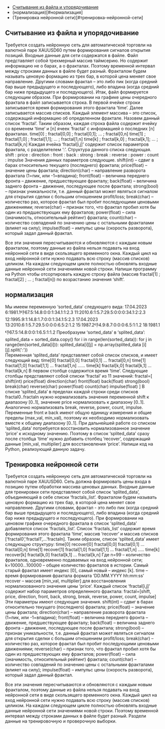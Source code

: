 
* [Считывание из файла и упорядочивание](#считывание-из-файла-и-упорядочивание)
* (нормализация)[#нормализация]
* (Тренировка нейронной сети)[#тренировка-нейронной-сети] 

## Считывание из файла и упорядочивание
Требуется создать нейронную сеть для автоматической торговли на валютной паре XAUUSD60 путем формирования сигналов открытия позиций. Входные данные для сети содержатся в файле.
Файл представляет собой трехмерный массив таймсерию. Но содержит информацию не о барах, а о фракталах. Поэтому временной интервал между строками данных в файле будет разный. Фракталом будем называть ценовую формацию из трех бар, в которой цена меняет свое направление. Другими словами фрактал – это либо пик (когда средний бар выше предыдущего и последующего), либо впадина (когда средний бар ниже предыдущего и последующего). 
Итак, файл формируется следующим образом. При формировании на графике цены очередного фрактала в файл записывается строка. В первой ячейке строки записывается время формирования этого фрактала ‘time’. Далее записывается массив списков. Каждый элемент массива – это список, содержащий информацию об определенном фрактале. Назовем данный список ‘fractal’. Таким образом, каждая строка файла содержит ячейку со временем ‘time’ и [n] ячеек ‘fractal’ с информацией о последних [n] фракталах. 
time[0] ; fractal[0,0] ; fractal[0,1]; … ; fractal[0,n]
time[1] ; fractal[1,0] ; fractal[1,1]; … ; fractal[1,n]
time[k] ; fractal[k,0] ; fractal[k,1]; … ; fractal[k,n]
Каждая ячейка ‘fractal[i,j]’ содержит список параметров фрактала, с разделителем ‘:’.  Структура данного списка следующая.
shift : price : direction : front : back : strong : break : reverse : power : count : impulse 
Значения данных параметров следующие.
shift(int) – сдвиг в барах относительно текущего (последнего) фрактала;
price(float) – значение цены фрактала;
direction(char) – направление разворота фрактала (1=пик, или -1=впадина);
front(float) – величина переднего фронта – движение, предшествующее фракталу; 
back(float) – величина заднего фронта – движение, последующее после фрактала;
strong(bool) – признак уникальности, т.е. данный фрактал может являться сигналом для открытия сделки с большим отношением profit/loss;
break(char) – количество раз, которое фрактал был пробит последующими ценовыми движениями;
reverse(char) – признак того, что фрактал пробил хотя бы один из предшествующих ему фракталов;
power(float) – сила (значимость, относительный рейтинг) фрактала;
count(char) – количество совпадений по значению цены с остальными фракталами (влияет на силу);
impulse(float) – импульс цены (скорость разворота), который задал данный фрактал.

Все эти значения пересчитываются и обновляются с каждым новым фракталом, поэтому данные из файла нельзя подавать на вход нейронной сети в виде скользящего временного окна. Каждый цикл на вход нейронной сети нужно подавать всю строку (массив списков) целиком. На каждом следующем цикле полностью обновлять входные данные нейронной сети значениями новой строки.
Напиши программу на Python чтобы отсортировать каждую строку файла (массив fractal[1] ; fractal[2] ; … ; fractal[n]) по возрастанию значения ‘shift’. 
  
## нормализация
Мы имеем переменную ‘sorted_data’ следующего вида:
17.04.2023	6:1981.1:-1:67.5:14.8:0:0:1:34.1:1:2.3	11:2010.6:1:5.7:29.5:0:0:0:34.1:2:2.3	12:1995.9:1:14.8:1.7:0:0:1:34.1:5:2.3
17.04.2023	13:2010.6:1:5.7:29.5:0:0:0:6.5:2:1.2	15:1987.2:-1:4.9:8.7:0:0:0:6.5:1:1.2	18:1981.1:-1:67.5:14.8:0:0:1:6.5:1:1.2
Преобразуем ‘sorted_data’ в ‘splited_data’:
splited_data = sorted_data.copy()
for i in range(len(sorted_data)):
    for j in range(len(sorted_data[i])):
           splited_data[i][j] = np.array(splited_data [i][j].split(':'))  
Переменная ‘splited_data’ представляет собой список списков, и имеет следующий вид:
time[0] fractal[0,0] fractal[0,1] … fractal[0,n]
time[1] fractal[1,0] fractal[1,1] … fractal[1,n]
……
time[k] fractal[k,0] fractal[k,1] … fractal[k,n]
В первом столбце содержится время ‘time’. Следующие столбцы представляют собой списки ‘fractal’ из 11 значений:
fractal=[
shift(int)
price(float)
direction(char)
front(float)
back(float)
strong(bool)
break(char)
reverse(char)
power(float)
count(char)
impulse(float)
]
В списке ‘splited_data’ в пределах каждой строки среди списков fractal0..fractaln нужно нормализовать значения переменной shift к диапазону [0..1], значение price нормализовать к диапазону [0..1]. 
Аналогично нормализовать break, reverse, power, count, impulse.
Переменные front и back имеют общую единицу измерения и общие пределы (max_val, min_val), поэтому их необходимо нормализовать вместе к общему диапазону [0..1]. 
При дальнейшей работе со списком ‘splited_data’ потребуется восстановить нормализованное значение ‘price’ к исходному значению. Поэтому в список ‘splited_data’ сразу после столбца ‘time’ нужно добавить столбец ‘recover’, содержащий данные [min_val, multiplier] для восстановления ‘price’.
Напиши код на Python, реализующий данную задачу. 

## Тренировка нейронной сети
Требуется создать нейронную сеть для автоматической торговли на валютной паре XAUUSD60. Сеть должна формировать цены входа в позицию путем обработки массива ценовых данных. Входные данные для тренировки сети представляют собой список ‘splited_data’, объединяющий в себе списки ‘fractals_list’. 
Фракталом будем называть ценовую формацию из трех бар, в которой цена меняет свое направление. Другими словами, фрактал - это либо пик (когда средний бар выше предыдущего и последующего), либо впадина (когда средний бар ниже предыдущего и последующего). 
При формировании на ценовом графике очередного фрактала в список ‘splited_data’ добавляется список ‘fractals_list’. Список ‘fractals_list’ содержит время формирования этого фрактала ‘time’, массив ‘recover’ и массив списков [‘fractal0’,’fractal1’,…’fractaln]. Таким образом, список ‘splited_data’ имеет следующую структуру: 
time[0] recover[0] fractal[0,0] fractal[0,1] … fractal[0,n]
time[1] recover[1] fractal[1,0] fractal[1,1] … fractal[1,n]
…..
time[k] recover[k] fractal[k,0] fractal[k,1] … fractal[k,n]
Где n=99 – количество фракталов, одновременно подаваемых на вход нейронной сети; 
k=10000…100000 – общее количество фракталов в истории. Самый старый фрактал имеет индекс [0], самый новый – индекс [k]. 
time – время формирования фрактала формата ‘DD.MM.YYYY  hh:mm:ss’
recover – массив [min_val, multiplier] для восстановления нормализованного значения цены ‘price’. 
Каждый список ‘fractal[i,j]’ содержит набор параметров  определенного фрактала:
fractal=[shift, price, direction, front, back, strong, break, reverse, power, count, impulse] 
Эти параметры имеют следующие значения.
shift(int) – сдвиг в барах относительно текущего (последнего) фрактала;
price(float) – значение цены фрактала;
direction(char) – направление разворота фрактала (1=пик, или -1=впадина);
front(float) – величина переднего фронта – движение, предшествующее фракталу; 
back(float) – величина заднего фронта – движение, последующее после фрактала;
strong(bool) – признак уникальности, т.е. данный фрактал может являться сигналом для открытия сделки с большим отношением profit/loss;
break(char) – количество раз, которое фрактал был пробит последующими ценовыми движениями;
reverse(char) – признак того, что фрактал пробил хотя бы один из предшествующих ему фракталов;
power(float) – сила (значимость, относительный рейтинг) фрактала;
count(char) – количество совпадений по значению цены с остальными фракталами (влияет на силу);
impulse(float) – импульс цены (скорость разворота), который задал данный фрактал.

Все эти значения пересчитываются и обновляются с каждым новым фракталом, поэтому данные из файла нельзя подавать на вход нейронной сети в виде скользящего временного окна. Каждый цикл на вход нейронной сети нужно подавать всю строку (массив списков) целиком. На каждом следующем цикле полностью обновлять входные данные нейронной сети значениями новой строки.
Поэтому временной интервал между строками данных в файле будет разный.
Раздели данные на тренировочную и проверочную выборки. 


